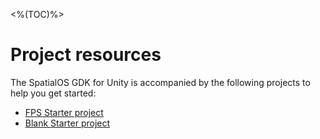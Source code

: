 <%(TOC)%>

# Project resources

The SpatialOS GDK for Unity is accompanied by the following projects to help you get started:

* [FPS Starter project]({{.Site.BaseURL}}/projects/fps/overview)
* [Blank Starter project]({{.Site.BaseURL}}/projects/blank/overview)
